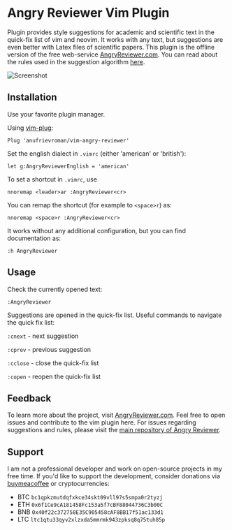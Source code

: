 # Angry Reviewer Vim Plugin

Plugin provides style suggestions for academic and scientific text in the quick-fix list of vim and neovim. It works with any text, but suggestions are even better with Latex files of scientific papers.
This plugin is the offline version of the free web-service [AngryReviewer.com](https://www.angryreviewer.com). You can read about the rules used in the suggestion algorithm [here](https://www.angryreviewer.com/rules).

![Screenshot](https://github.com/anufrievroman/vim-angry-reviewer/blob/main/screen.png)

## Installation

Use your favorite plugin manager.

Using [vim-plug](https://github.com/junegunn/vim-plug):

    Plug 'anufrievroman/vim-angry-reviewer'

Set the english dialect in `.vimrc` (either 'american' or 'british'):

    let g:AngryReviewerEnglish = 'american'

To set a shortcut in `.vimrc`, use

    nnoremap <leader>ar :AngryReviewer<cr>

You can remap the shortcut (for example to `<space>r`) as:

    nnoremap <space>r :AngryReviewer<cr>

It works without any additional configuration, but you can find documentation as:

    :h AngryReviewer

## Usage

Check the currently opened text:

    :AngryReviewer

Suggestions are opened in the quick-fix list. Useful commands to navigate the quick fix list:

`:cnext` - next suggestion

`:cprev` - previous suggestion

`:cclose` - close the quick-fix list

`:copen` - reopen the quick-fix list

## Feedback

To learn more about the project, visit [AngryReviewer.com](https://www.angryreviewer.com). Feel free to open issues and contribute to the vim plugin here. For issues regarding suggestions and rules, please visit the [main repository of Angry Reviewer](https://github.com/anufrievroman/Angry-Reviewer).

## Support

I am not a professional developer and work on open-source projects in my free time. If you'd like to support the development, consider donations via [buymeacoffee](https://www.buymeacoffee.com/angryprofessor) or cryptocurrencies:

- BTC `bc1qpkzmutdqfxkce34skt09vll97s5smpa0r2tyzj`
- ETH `0x6f1Ce9cA181458Fc153a5f7cBF88044736C3b00C`
- BNB `0x40f22c372758E35C905458cAF8BB17f51ac133d1`
- LTC `ltc1qtu33qyv2xlzxda5mmrmk943zpksq8q75tuh85p`
